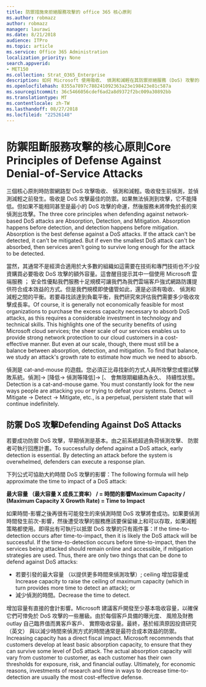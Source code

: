 ```yaml
---
title: 防禦措施來拒絕服務攻擊的 office 365 核心原則
ms.author: robmazz
author: robmazz
manager: laurawi
ms.date: 8/21/2018
audience: ITPro
ms.topic: article
ms.service: Office 365 Administration
localization_priority: None
search.appverid:
- MET150
ms.collection: Strat_O365_Enterprise
description: 如何 Microsoft 使用吸收、 偵測和減輕在其防禦拒絕服務 (DoS) 攻擊的核心原則。
ms.openlocfilehash: 8355a7897c788241092363a23e198423e81c587a
ms.sourcegitcommit: 36c5466056cdef6ad2a8d9372f2bc009a30892bb
ms.translationtype: MT
ms.contentlocale: zh-TW
ms.lasthandoff: 08/27/2018
ms.locfileid: "22526148"
---
```

# <a name="core-principles-of-defense-against-denial-of-service-attacks"></a><span data-ttu-id="2f798-103">防禦阻斷服務攻擊的核心原則</span><span class="sxs-lookup"><span data-stu-id="2f798-103">Core Principles of Defense Against Denial-of-Service Attacks</span></span>
<span data-ttu-id="2f798-p101">三個核心原則時防禦網路型 DoS 攻擊吸收、 偵測和減輕。吸收發生前偵測，並偵測減輕之前發生。吸收是 DoS 攻擊最佳的防禦。如果無法偵測到攻擊，它不能降低。但如果不能相同甚至是最小的 DoS 攻擊的命運，然後服務未將倖免於長的來偵測出攻擊。</span><span class="sxs-lookup"><span data-stu-id="2f798-p101">The three core principles when defending against network-based DoS attacks are Absorption, Detection, and Mitigation. Absorption happens before detection, and detection happens before mitigation. Absorption is the best defense against a DoS attacks. If the attack can't be detected, it can't be mitigated. But if even the smallest DoS attack can't be absorbed, then services aren't going to survive long enough for the attack to be detected.</span></span>

<span data-ttu-id="2f798-p102">當然，其通常不是經濟合適用於大多數的組織如這需要在技術和專門技術也不少投資購買必要吸收 DoS 攻擊的額外容量。這會醒目提示其中一個使用 Microsoft 雲端服務 ； 安全性優點我們服務十足規模可讓我們為我們雲端客戶強式網路防護提供符合成本效益的方式。但是我們規模即使儘管如此，還是必須有吸收、 偵測和減輕之間的平衡。若要尋找該達到負載平衡，我們研究來評估我們需要多少吸收攻擊成長率。</span><span class="sxs-lookup"><span data-stu-id="2f798-p102">Of course, it is generally not economically feasible for most organizations to purchase the excess capacity necessary to absorb DoS attacks, as this requires a considerable investment in technology and technical skills. This highlights one of the security benefits of using Microsoft cloud services; the sheer scale of our services enables us to provide strong network protection to our cloud customers in a cost-effective manner. But even at our scale, though, there must still be a balance between absorption, detection, and mitigation. To find that balance, we study an attack's growth rate to estimate how much we need to absorb.</span></span>

<span data-ttu-id="2f798-p103">偵測是 cat-and-mouse 的遊戲。您必須正比尋找新的方式人員所攻擊您或嘗試擊敗系統。偵測]-> [降低-> 偵測等降低]-> [、 會無限期繼續為永久、 持續性狀態。</span><span class="sxs-lookup"><span data-stu-id="2f798-p103">Detection is a cat-and-mouse game. You must constantly look for the new ways people are attacking you or trying to defeat your systems. Detect -> Mitigate -> Detect -> Mitigate, etc., is a perpetual, persistent state that will continue indefinitely.</span></span>

## <a name="defending-against-dos-attacks"></a><span data-ttu-id="2f798-116">防禦 DoS 攻擊</span><span class="sxs-lookup"><span data-stu-id="2f798-116">Defending Against DoS Attacks</span></span>
<span data-ttu-id="2f798-p104">若要成功防禦 DoS 攻擊，早期偵測是基本。由之前系統超過負荷偵測攻擊、 防禦者可執行回應計畫。</span><span class="sxs-lookup"><span data-stu-id="2f798-p104">To successfully defend against a DoS attack, early detection is essential. By detecting an attack before the system is overwhelmed, defenders can execute a response plan.</span></span>

<span data-ttu-id="2f798-119">下列公式可協助大約時間 DoS 攻擊的影響：</span><span class="sxs-lookup"><span data-stu-id="2f798-119">The following formula will help approximate the time to impact of a DoS attack:</span></span>

   <span data-ttu-id="2f798-120">**最大容量 （最大容量 X 成長工資率） / = 時間的影響**</span><span class="sxs-lookup"><span data-stu-id="2f798-120">**Maximum Capacity / (Maximum Capacity X Growth Rate) = Time to Impact**</span></span>

<span data-ttu-id="2f798-p105">如果時間-影響之後再很有可能發生的來偵測時間 DoS 攻擊將會成功。如果要偵測時間發生前次-影響，然後遭受攻擊的服務應該要保留線上和可以存取，如果減輕策略都使用。即得出有可執行以抵禦 DoS 攻擊的只有兩件事：</span><span class="sxs-lookup"><span data-stu-id="2f798-p105">If the time-to-detection occurs after time-to-impact, then it is likely the DoS attack will be successful. If the time-to-detection occurs before time-to-impact, then the services being attacked should remain online and accessible, if mitigation strategies are used. Thus, there are only two things that can be done to defend against DoS attacks:</span></span>
- <span data-ttu-id="2f798-124">若要引發的最大容量 （以提供更多時間來偵測攻擊）; ceiling 增加容量或</span><span class="sxs-lookup"><span data-stu-id="2f798-124">Increase capacity to raise the ceiling of maximum capacity (which in turn provides more time to detect an attack); or</span></span>
- <span data-ttu-id="2f798-125">減少偵測的時間。</span><span class="sxs-lookup"><span data-stu-id="2f798-125">Decrease the time to detect.</span></span>

<span data-ttu-id="2f798-p106">增加容量有直接的會計影響。Microsoft 建議客戶開發至少基本吸收容量，以確保它們可倖免於 DoS 攻擊的一些層級。由於每個客戶具備的曝光度、 風險及財務 outlay 自己臨界值而異客戶客戶、 實際吸收容量。最終，基於經濟原因投資研究 （英文） 與以減少時間來偵測方式的時間通常是最符合成本效益的防禦。</span><span class="sxs-lookup"><span data-stu-id="2f798-p106">Increasing capacity has a direct fiscal impact. Microsoft recommends that customers develop at least basic absorption capacity, to ensure that they can survive some level of DoS attack. The actual absorption capacity will vary from customer to customer, as each customer has their own thresholds for exposure, risk, and financial outlay. Ultimately, for economic reasons, investments of research and time in ways to decrease time-to-detection are usually the most cost-effective defense.</span></span>
